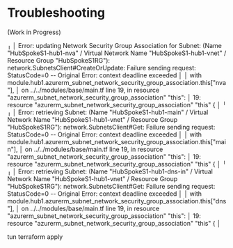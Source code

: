 
# Troubleshooting

(Work in Progress)


╷
│ Error: updating Network Security Group Association for Subnet: (Name "HubSpokeS1-hub1-nva" / Virtual Network Name "HubSpokeS1-hub1-vnet" / Resource Group "HubSpokeS1RG"): network.SubnetsClient#CreateOrUpdate: Failure sending request: StatusCode=0 -- Original Error: context deadline exceeded
│ 
│   with module.hub1.azurerm_subnet_network_security_group_association.this["nva"],
│   on ../../modules/base/main.tf line 19, in resource "azurerm_subnet_network_security_group_association" "this":
│   19: resource "azurerm_subnet_network_security_group_association" "this" {
│ 
╵
╷
│ Error: retrieving Subnet: (Name "HubSpokeS1-hub1-main" / Virtual Network Name "HubSpokeS1-hub1-vnet" / Resource Group "HubSpokeS1RG"): network.SubnetsClient#Get: Failure sending request: StatusCode=0 -- Original Error: context deadline exceeded
│ 
│   with module.hub1.azurerm_subnet_network_security_group_association.this["main"],
│   on ../../modules/base/main.tf line 19, in resource "azurerm_subnet_network_security_group_association" "this":
│   19: resource "azurerm_subnet_network_security_group_association" "this" {
│ 
╵
╷
│ Error: retrieving Subnet: (Name "HubSpokeS1-hub1-dns-in" / Virtual Network Name "HubSpokeS1-hub1-vnet" / Resource Group "HubSpokeS1RG"): network.SubnetsClient#Get: Failure sending request: StatusCode=0 -- Original Error: context deadline exceeded
│ 
│   with module.hub1.azurerm_subnet_network_security_group_association.this["dns"],
│   on ../../modules/base/main.tf line 19, in resource "azurerm_subnet_network_security_group_association" "this":
│   19: resource "azurerm_subnet_network_security_group_association" "this" {
│ 


tun terraform apply
